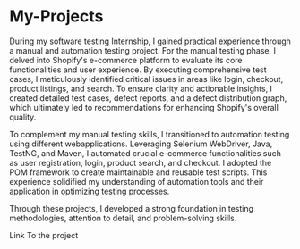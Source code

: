 # My-Projects

During my software testing Internship, I gained practical experience through a manual and automation testing project. For the manual testing phase, I delved into Shopify's e-commerce platform to evaluate its core functionalities and user experience. By executing comprehensive test cases, I meticulously identified critical issues in areas like login, checkout, product listings, and search. To ensure clarity and actionable insights, I created detailed test cases, defect reports, and a defect distribution graph, which ultimately led to recommendations for enhancing Shopify's overall quality.

To complement my manual testing skills, I transitioned to automation testing using different webapplications. Leveraging Selenium WebDriver, Java, TestNG, and Maven, I automated crucial e-commerce functionalities such as user registration, login, product search, and checkout. I adopted the POM framework to create maintainable and reusable test scripts. This experience solidified my understanding of automation tools and their application in optimizing testing processes.

Through these projects, I developed a strong foundation in testing methodologies, attention to detail, and problem-solving skills. 

Link To the project
